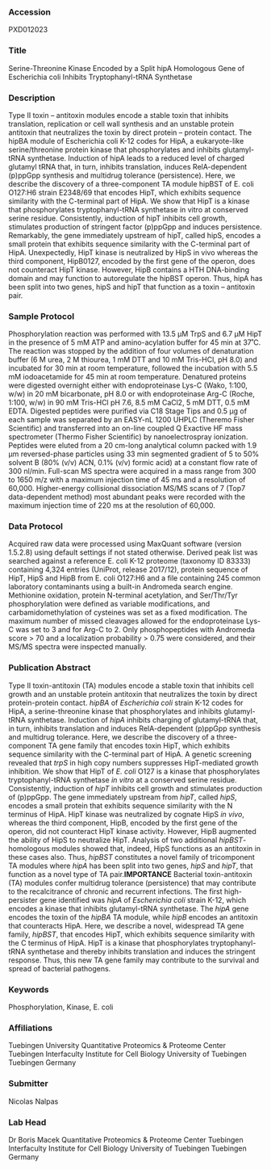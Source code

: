 ### Accession
PXD012023

### Title
Serine-Threonine Kinase Encoded by a Split hipA Homologous Gene of Escherichia coli Inhibits Tryptophanyl-tRNA Synthetase

### Description
Type II toxin – antitoxin modules encode a stable toxin that inhibits translation, replication or cell wall synthesis and an unstable protein antitoxin that neutralizes the toxin by direct protein – protein contact. The hipBA module of Escherichia coli K-12 codes for HipA, a eukaryote-like serine/threonine protein kinase that phosphorylates and inhibits glutamyl-tRNA synthetase.  Induction of hipA leads to a reduced level of charged glutamyl tRNA that, in turn, inhibits translation, induces RelA-dependent (p)ppGpp synthesis and multidrug tolerance (persistence). Here, we describe the discovery of a three-component TA module hipBST of E. coli O127:H6 strain E2348/69 that encodes HipT, which exhibits sequence similarity with the C-terminal part of HipA. We show that HipT is a kinase that phosphorylates tryptophanyl-tRNA synthetase in vitro at conserved serine residue. Consistently, induction of hipT inhibits cell growth, stimulates production of stringent factor (p)ppGpp and induces persistence. Remarkably, the gene immediately upstream of hipT, called hipS, encodes a small protein that exhibits sequence similarity with the C-terminal part of HipA. Unexpectedly, HipT kinase is neutralized by HipS in vivo whereas the third component, HipB0127, encoded by the first gene of the operon, does not counteract HipT kinase. However, HipB contains a HTH DNA-binding domain and may function to autoregulate the hipBST operon. Thus, hipA has been split into two genes, hipS and hipT that function as a toxin – antitoxin pair.

### Sample Protocol
Phosphorylation reaction was performed with 13.5 μM TrpS and 6.7 μM HipT in the presence of 5 mM ATP and amino-acylation buffer for 45 min at 37˚C. The reaction was stopped by the addition of four volumes of denaturation buffer (6 M urea, 2 M thiourea, 1 mM DTT and 10 mM Tris-HCl, pH 8.0) and incubated for 30 min at room temperature, followed the incubation with 5.5 mM iodoacetamide for 45 min at room temperature. Denatured proteins were digested overnight either with endoproteinase Lys-C (Wako, 1:100, w/w) in 20 mM bicarbonate, pH 8.0 or with endoproteinase Arg-C (Roche, 1:100, w/w) in 90 mM Tris-HCl pH 7.6, 8.5 mM CaCl2, 5 mM DTT, 0.5 mM EDTA. Digested peptides were purified via C18 Stage Tips and 0.5 μg of each sample was separated by an EASY-nL 1200 UHPLC (Theremo Fisher Scientific) and transferred into an on-line coupled Q Exactive HF mass spectrometer (Thermo Fisher Scientific) by nanoelectrospray ionization. Peptides were eluted from a 20 cm-long analytical column packed with 1.9 μm reversed-phase particles using 33 min segmented gradient of 5 to 50% solvent B (80% (v/v) ACN, 0.1% (v/v) formic acid) at a constant flow rate of 300 nl/min. Full-scan MS spectra were acquired in a mass range from 300 to 1650 m/z with a maximum injection time of 45 ms and a resolution of 60,000. Higher-energy collisional dissociation MS/MS scans of 7 (Top7 data-dependent method) most abundant peaks were recorded with the maximum injection time of 220 ms at the resolution of 60,000.

### Data Protocol
Acquired raw data were processed using MaxQuant software (version 1.5.2.8) using default settings if not stated otherwise. Derived peak list was searched against a reference E. coli K-12 proteome (taxonomy ID 83333) containing 4,324 entries (UniProt, release 2017/12), protein sequence of HipT, HipS and HipB from E. coli O127:H6 and a file containing 245 common laboratory contaminants using a built-in Andromeda search engine. Methionine oxidation, protein N-terminal acetylation, and Ser/Thr/Tyr phosphorylation were defined as variable modifications, and carbamidomethylation of cysteines was set as a fixed modification. The maximum number of missed cleavages allowed for the endoproteinase Lys-C was set to 3 and for Arg-C to 2. Only phosphopeptides with Andromeda score > 70 and a localization probability > 0.75 were considered, and their MS/MS spectra were inspected manually.

### Publication Abstract
Type II toxin-antitoxin (TA) modules encode a stable toxin that inhibits cell growth and an unstable protein antitoxin that neutralizes the toxin by direct protein-protein contact. <i>hipBA</i> of <i>Escherichia coli</i> strain K-12 codes for HipA, a serine-threonine kinase that phosphorylates and inhibits glutamyl-tRNA synthetase. Induction of <i>hipA</i> inhibits charging of glutamyl-tRNA that, in turn, inhibits translation and induces RelA-dependent (p)ppGpp synthesis and multidrug tolerance. Here, we describe the discovery of a three-component TA gene family that encodes toxin HipT, which exhibits sequence similarity with the C-terminal part of HipA. A genetic screening revealed that <i>trpS</i> in high copy numbers suppresses HipT-mediated growth inhibition. We show that HipT of <i>E. coli</i> O127 is a kinase that phosphorylates tryptophanyl-tRNA synthetase <i>in vitro</i> at a conserved serine residue. Consistently, induction of <i>hipT</i> inhibits cell growth and stimulates production of (p)ppGpp. The gene immediately upstream from <i>hipT</i>, called <i>hipS</i>, encodes a small protein that exhibits sequence similarity with the N terminus of HipA. HipT kinase was neutralized by cognate HipS <i>in vivo</i>, whereas the third component, HipB, encoded by the first gene of the operon, did not counteract HipT kinase activity. However, HipB augmented the ability of HipS to neutralize HipT. Analysis of two additional <i>hipBST</i>-homologous modules showed that, indeed, HipS functions as an antitoxin in these cases also. Thus, <i>hipBST</i> constitutes a novel family of tricomponent TA modules where <i>hipA</i> has been split into two genes, <i>hipS</i> and <i>hipT</i>, that function as a novel type of TA pair.<b>IMPORTANCE</b> Bacterial toxin-antitoxin (TA) modules confer multidrug tolerance (persistence) that may contribute to the recalcitrance of chronic and recurrent infections. The first high-persister gene identified was <i>hipA</i> of <i>Escherichia coli</i> strain K-12, which encodes a kinase that inhibits glutamyl-tRNA synthetase. The <i>hipA</i> gene encodes the toxin of the <i>hipBA</i> TA module, while <i>hipB</i> encodes an antitoxin that counteracts HipA. Here, we describe a novel, widespread TA gene family, <i>hipBST</i>, that encodes HipT, which exhibits sequence similarity with the C terminus of HipA. HipT is a kinase that phosphorylates tryptophanyl-tRNA synthetase and thereby inhibits translation and induces the stringent response. Thus, this new TA gene family may contribute to the survival and spread of bacterial pathogens.

### Keywords
Phosphorylation, Kinase, E. coli

### Affiliations
Tuebingen University
Quantitative Proteomics & Proteome Center Tuebingen Interfaculty Institute for Cell Biology University of Tuebingen Tuebingen Germany

### Submitter
Nicolas Nalpas

### Lab Head
Dr Boris Macek
Quantitative Proteomics & Proteome Center Tuebingen Interfaculty Institute for Cell Biology University of Tuebingen Tuebingen Germany



